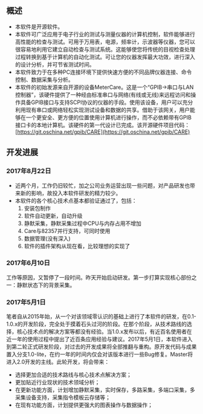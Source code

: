 ## 概述
- 本软件是开源软件。
- 本软件可广泛应用于电子行业的测试与测量仪器的计算机控制，软件能够进行高性能的检查与测试。可用于万用表，电源，频率计，示波器等仪器，您可以很容易地利用它建立自动检查与测试系统。这能够使您将传统的目视检查处理过程转换到基于计算机的自动化测试。可让您的仪器发挥最大功效，进行深入的设计分析，并可节省测试时间。
- 本软件致力于在多种PC连接环境下提供快速方便的不同品牌仪器连接、命令控制、数据采集与分析。
- 本软件的初始发源来自开源的设备MeterCare。这是一个“GPIB->串口与LAN控制器”，该硬件提供了一种经由标准串口与网络(有线或无线)来远程访问和操作具备GPIB接口与支持SCPI协议的仪器的手段。使用该设备，用户可以充分利用现有串口或网络轻松实现测试设备和数据的共享。借助于该网关，用户能够在一个更安全、更方便的位置使用计算机进行操作，而不必依赖带有GPIB接口卡的本地计算机。该硬件的第一代设计已完成。该开源硬件项目代码：[https://git.oschina.net/gpib/CARE](https://git.oschina.net/gpib/CARE)

## 开发进展

### 2017年8月22日
- 近两个月，工作仍旧较忙，加之公司业务运营出现一些问题，对产品研发也带来新的影响，故投入本软件研发的精力较少。
- 本软件的各个核心技术点基本都验证通过了，包括：
	1. 安装包制作
	2. 软件自动更新，自动升级
	3. 静默采集，静默采集过程中CPU与内存占用不增加
	4. Care与82357并行支持，可同时使用
	5. 数据管理(没有深入)
	6. 软件的插件架构从现在看，比较理想的实现了

### 2017年6月10日
工作等原因，又暂停了一段时间。昨天开始启动研发。第一步打算实现核心部份之一：静默状态下的背景采集。

### 2017年5月1日
笔者自从2015年始，从一个对该领域零认识的基础上进行了本软件的研发，在0.1-1.0.x的开发阶段，完全处于摸着石头过河的阶段。在那个阶段，从技术路线的选择，核心技术点的解决方案等都没有经验。当1.0.x发布以后，有近百名使用者在近一年的使用过程中提出了近百条应用经验与建议。2017年5月1日，本软件进入到第二轮正式研发阶段，对过去的开发成果将全部推翻与重构。原开发代码与成果置入分支1.0-lite，在约一年的时间内仅会对该版本进行一些Bug修复。Master将进入2.0开发的主线。此轮开发，将会带来：
- 选择更加合适的技术路线与核心技术点解决方案；
- 更加贴近行业现状的技术领域分析；
- 在更新功能方面，计划增加静默采集，实时保存，多路采集，多端口采集，多采集设备支持，采集指令模板云存储等；
- 在现有功能方面，计划提供更强大的图表操作与数据操作；